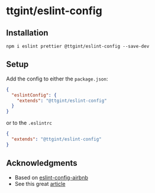 # ttgint/eslint-config

## Installation

`npm i eslint prettier @ttgint/eslint-config --save-dev`

## Setup

Add the config to either the `package.json`:

```json
{
  "eslintConfig": {
    "extends": "@ttgint/eslint-config"
  }
}
```

or to the `.eslintrc`

```json
{
  "extends": "@ttgint/eslint-config"
}
```

## Acknowledgments

- Based on [eslint-config-airbnb](https://www.npmjs.com/package/eslint-config-airbnb)
- See this great [article](https://medium.com/@natterstefan/how-to-create-your-own-shared-eslint-prettier-and-stylelint-configuration-3930dd764de3)